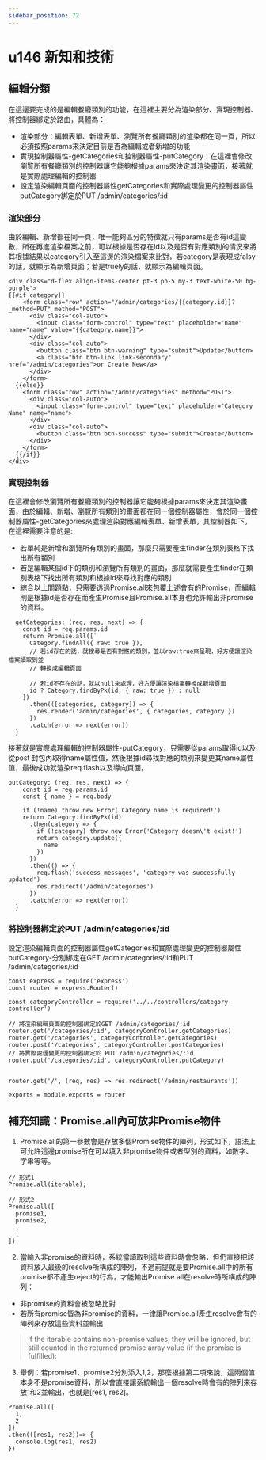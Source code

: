 ```yaml
---
sidebar_position: 72
---
```


# u146 新知和技術

## 編輯分類
在這邊要完成的是編輯餐廳類別的功能，在這裡主要分為渲染部分、實現控制器、將控制器綁定於路由，具體為：
  - 渲染部分：編輯表單、新增表單、瀏覽所有餐廳類別的渲染都在同一頁，所以必須按照params來決定目前是否為編輯或者新增的功能
  - 實現控制器屬性-getCategories和控制器屬性-putCategory：在這裡會修改瀏覽所有餐廳類別的控制器讓它能夠根據params來決定其渲染畫面，接著就是實際處理編輯的控制器
  - 設定渲染編輯頁面的控制器屬性getCategories和實際處理變更的控制器屬性putCategory綁定於PUT /admin/categories/:id


### 渲染部分
由於編輯、新增都在同一頁，唯一能夠區分的特徵就只有params是否有id這變數，所在再進渲染檔案之前，可以根據是否存在id以及是否有對應類別的情況來將其根據結果以category引入至這邊的渲染檔案來比對，若category是表現成falsy的話，就顯示為新增頁面；若是truely的話，就顯示為編輯頁面。
```
<div class="d-flex align-items-center pt-3 pb-5 my-3 text-white-50 bg-purple">
{{#if category}}
    <form class="row" action="/admin/categories/{{category.id}}?_method=PUT" method="POST">
      <div class="col-auto">
        <input class="form-control" type="text" placeholder="name" name="name" value="{{category.name}}">
      </div>
      <div class="col-auto">
        <button class="btn btn-warning" type="submit">Update</button>
        <a class="btn btn-link link-secondary" href="/admin/categories">or Create New</a>
      </div>
    </form>
  {{else}}
    <form class="row" action="/admin/categories" method="POST">
      <div class="col-auto">
        <input class="form-control" type="text" placeholder="Category Name" name="name">
      </div>
      <div class="col-auto">
        <button class="btn btn-success" type="submit">Create</button>
      </div>
    </form>
  {{/if}}
</div>
```

### 實現控制器
在這裡會修改瀏覽所有餐廳類別的控制器讓它能夠根據params來決定其渲染畫面，由於編輯、新增、瀏覽所有類別的畫面都在同一個控制器屬性，會於同一個控制器屬性-getCategories來處理渲染對應編輯表單、新增表單，其控制器如下，在這裡需要注意的是:
  - 若單純是新增和瀏覽所有類別的畫面，那麼只需要產生finder在類別表格下找出所有類別
  - 若是編輯某個id下的類別和瀏覽所有類別的畫面，那麼就需要產生finder在類別表格下找出所有類別和根據id來尋找對應的類別
  - 綜合以上問題點，只需要透過Promise.all來包覆上述會有的Promise，而編輯則是根據id是否存在而產生Promise且Promise.all本身也允許輸出非promise的資料。
```
  getCategories: (req, res, next) => {
    const id = req.params.id
    return Promise.all([˙
      Category.findAll({ raw: true }),
      // 若id存在的話，就搜尋是否有對應的類別，並以raw:true來呈現，好方便讓渲染檔案讀取到並
      // 轉換成編輯頁面

      // 若id不存在的話，就以null來處理，好方便讓渲染檔案轉換成新增頁面
      id ? Category.findByPk(id, { raw: true }) : null
    ])
      .then(([categories, category]) => {
        res.render('admin/categories', { categories, category })
      })
      .catch(error => next(error))
  }

```
接著就是實際處理編輯的控制器屬性-putCategory，只需要從params取得id以及從post 封包內取得name屬性值，然後根據id尋找對應的類別來變更其name屬性值，最後成功就渲染req.flash以及導向頁面。
```
putCategory: (req, res, next) => {
    const id = req.params.id
    const { name } = req.body

    if (!name) throw new Error('Category name is required!')
    return Category.findByPk(id)
      .then(category => {
        if (!category) throw new Error('Category doesn\'t exist!')
        return category.update({
          name
        })
      })
      .then(() => {
        req.flash('success_messages', 'category was successfully updated')
        res.redirect('/admin/categories')
      })
      .catch(error => next(error))
  }
```

### 將控制器綁定於PUT /admin/categories/:id
設定渲染編輯頁面的控制器屬性getCategories和實際處理變更的控制器屬性putCategory-分別綁定在GET /admin/categories/:id和PUT /admin/categories/:id
```
const express = require('express')
const router = express.Router()

const categoryController = require('../../controllers/category-controller')

// 將渲染編輯頁面的控制器綁定於GET /admin/categories/:id
router.get('/categories/:id', categoryController.getCategories)
router.get('/categories', categoryController.getCategories)
router.post('/categories', categoryController.postCategories)
// 將實際處理變更的控制器綁定於 PUT /admin/categories/:id
router.put('/categories/:id', categoryController.putCategory)


router.get('/', (req, res) => res.redirect('/admin/restaurants'))

exports = module.exports = router

```


## 補充知識：Promise.all內可放非Promise物件
1. Promise.all的第一參數會是存放多個Promise物件的陣列，形式如下，語法上可允許這邊promise所在可以填入非promise物件或者型別的資料，如數字、字串等等。
```
// 形式1
Promise.all(iterable);

// 形式2
Promise.all([
  promise1,
  promise2,
  .
  .
])

```
2. 當輸入非promise的資料時，系統當讀取到這些資料時會忽略，但仍直接把該資料放入最後的resolve所構成的陣列，不過前提就是要Promise.all中的所有promise都不產生reject的行為，才能輸出Promise.all在resolve時所構成的陣列：
  - 非promise的資料會被忽略比對
  - 若所有promise皆為非promise的資料，一律讓Promise.all產生resolve會有的陣列來存放這些資料並輸出
> If the iterable contains non-promise values, they will be ignored, but still counted in the returned promise array value (if the promise is fulfilled):
3. 舉例：若promise1、promise2分別添入1,2，那麼根據第二項來說，這兩個值本身不是promise資料，所以會直接讓系統輸出一個resolve時會有的陣列來存放1和2並輸出，也就是\[res1, res2\]。
```
Promise.all([
  1,
  2
])
.then(([res1, res2])=> {
  console.log(res1, res2)
})
```
